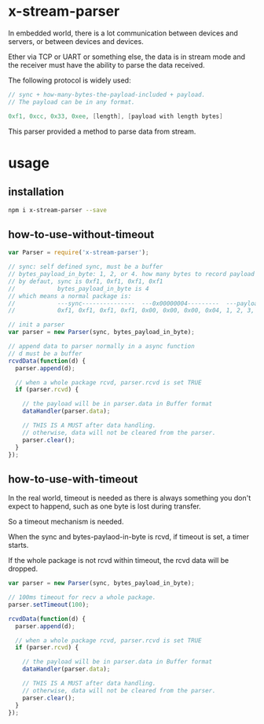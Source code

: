 # x-stream-parser

In embedded world, there is a lot communication between devices and servers, or between devices and devices.

Ether via TCP or UART or something else, the data is in stream mode and the receiver must have the ability to parse the data received.

The following protocol is widely used:

```c
// sync + how-many-bytes-the-payload-included + payload.
// The payload can be in any format.

0xf1, 0xcc, 0x33, 0xee, [length], [payload with length bytes]

```


This parser provided a method to parse data from stream.


# usage

## installation

```bash
npm i x-stream-parser --save
```

## how-to-use-without-timeout

```js
var Parser = require('x-stream-parser');

// sync: self defined sync, must be a buffer
// bytes_payload_in_byte: 1, 2, or 4. how many bytes to record payload length
// by defaut, sync is 0xf1, 0xf1, 0xf1, 0xf1
//            bytes_payload_in_byte is 4
// which means a normal package is:
//            ---sync---------------  ---0x00000004---------  ---payload--
//            0xf1, 0xf1, 0xf1, 0xf1, 0x00, 0x00, 0x00, 0x04, 1, 2, 3, 4

// init a parser
var parser = new Parser(sync, bytes_payload_in_byte);

// append data to parser normally in a async function
// d must be a buffer
rcvdData(function(d) {
  parser.append(d);

  // when a whole package rcvd, parser.rcvd is set TRUE
  if (parser.rcvd) {

    // the payload will be in parser.data in Buffer format
    dataHandler(parser.data);

    // THIS IS A MUST after data handling.
    // otherwise, data will not be cleared from the parser.
    parser.clear();
  }
});

```

## how-to-use-with-timeout

In the real world, timeout is needed as there is always something you don't expect to happend, such as one byte is lost during transfer.

So a timeout mechanism is needed.

When the sync and bytes-paylaod-in-byte is rcvd, if timeout is set, a timer starts.

If the whole package is not rcvd within timeout, the rcvd data will be dropped.

```js
var parser = new Parser(sync, bytes_payload_in_byte);

// 100ms timeout for recv a whole package.
parser.setTimeout(100);

rcvdData(function(d) {
  parser.append(d);

  // when a whole package rcvd, parser.rcvd is set TRUE
  if (parser.rcvd) {

    // the payload will be in parser.data in Buffer format
    dataHandler(parser.data);

    // THIS IS A MUST after data handling.
    // otherwise, data will not be cleared from the parser.
    parser.clear();
  }
});





````
